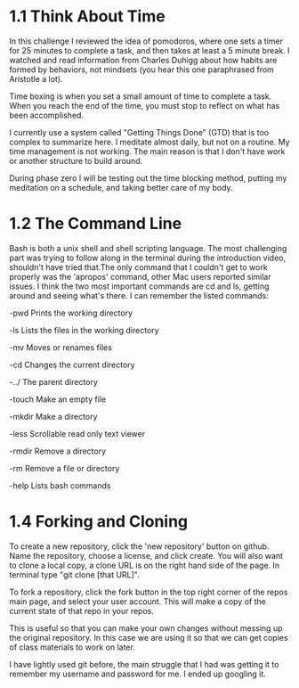 # 1.1 Think About Time

In this challenge I reviewed the idea of pomodoros, where one sets a timer for 25 minutes to complete a task, and then takes at least a 5 minute break. I watched and read information from Charles Duhigg about how habits are formed by behaviors, not mindsets (you hear this one paraphrased from Aristotle a lot).

Time boxing is when you set a small amount of time to complete a task. When you reach the end of the time, you must stop to reflect on what has been accomplished.

I currently use a system called "Getting Things Done" (GTD) that is too complex to summarize here. I meditate almost daily, but not on a routine. My time management is not working. The main reason is that I don't have work or another structure to build around.

During phase zero I will be testing out the time blocking method, putting my meditation on a schedule, and taking better care of my body.

# 1.2 The Command Line

Bash is both a unix shell and shell scripting language. The most challenging part was trying to follow along in the terminal during the introduction video, shouldn't have tried that.The only command that I couldn't get to work properly was the 'apropos' command, other Mac users reported similar issues. I think the two most important commands are cd and ls, getting around and seeing what's there. I can remember the listed commands:

-pwd Prints the working directory

-ls Lists the files in the working directory

-mv Moves or renames files

-cd Changes the current directory

-../ The parent directory

-touch Make an empty file

-mkdir Make a directory

-less Scrollable read only text viewer

-rmdir Remove a directory

-rm Remove a file or directory

-help Lists bash commands

# 1.4 Forking and Cloning

To create a new repository, click the 'new repository' button on github. Name the repository, choose a license, and click create. You will also want to clone a local copy, a clone URL is on the right hand side of the page. In terminal type "git clone [that URL]".

To fork a repository, click the fork button in the top right corner of the repos main page, and select your user account. This will make a copy of the current state of that repo in your repos.

This is useful so that you can make your own changes without messing up the original repository. In this case we are using it so that we can get copies of class materials to work on later.

I have lightly used git before, the main struggle that I had was getting it to remember my username and password for me. I ended up googling it.
